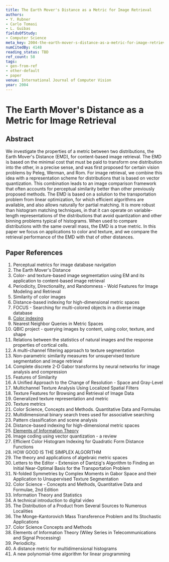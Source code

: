 ```yaml
---
title: The Earth Mover's Distance as a Metric for Image Retrieval
authors:
- Y. Rubner
- Carlo Tomasi
- L. Guibas
fieldsOfStudy:
- Computer Science
meta_key: 2004-the-earth-mover-s-distance-as-a-metric-for-image-retrieval
numCitedBy: 4148
reading_status: TBD
ref_count: 58
tags:
- gen-from-ref
- other-default
- paper
venue: International Journal of Computer Vision
year: 2004
---
```


# The Earth Mover's Distance as a Metric for Image Retrieval

## Abstract

We investigate the properties of a metric between two distributions, the Earth Mover's Distance (EMD), for content-based image retrieval. The EMD is based on the minimal cost that must be paid to transform one distribution into the other, in a precise sense, and was first proposed for certain vision problems by Peleg, Werman, and Rom. For image retrieval, we combine this idea with a representation scheme for distributions that is based on vector quantization. This combination leads to an image comparison framework that often accounts for perceptual similarity better than other previously proposed methods. The EMD is based on a solution to the transportation problem from linear optimization, for which efficient algorithms are available, and also allows naturally for partial matching. It is more robust than histogram matching techniques, in that it can operate on variable-length representations of the distributions that avoid quantization and other binning problems typical of histograms. When used to compare distributions with the same overall mass, the EMD is a true metric. In this paper we focus on applications to color and texture, and we compare the retrieval performance of the EMD with that of other distances.

## Paper References

1. Perceptual metrics for image database navigation
2. The Earth Mover's Distance
3. Color- and texture-based image segmentation using EM and its application to content-based image retrieval
4. Periodicity, Directionality, and Randomness - Wold Features for Image Modeling and Retrieval
5. Similarity of color images
6. Distance-based indexing for high-dimensional metric spaces
7. FOCUS - Searching for multi-colored objects in a diverse image database
8. [Color indexing](2004-color-indexing)
9. Nearest Neighbor Queries in Metric Spaces
10. QBIC project - querying images by content, using color, texture, and shape
11. Relations between the statistics of natural images and the response properties of cortical cells.
12. A multi-channel filtering approach to texture segmentation
13. Non-parametric similarity measures for unsupervised texture segmentation and image retrieval
14. Complete discrete 2-D Gabor transforms by neural networks for image analysis and compression
15. Features of Similarity
16. A Unified Approach to the Change of Resolution - Space and Gray-Level
17. Multichannel Texture Analysis Using Localized Spatial Filters
18. Texture Features for Browsing and Retrieval of Image Data
19. Generalized texture representation and metric
20. Texture metrics
21. Color Science, Concepts and Methods. Quantitative Data and Formulas
22. Multidimensional binary search trees used for associative searching
23. Pattern classification and scene analysis
24. Distance-based indexing for high-dimensional metric spaces
25. [Elements of Information Theory](1991-elements-of-information-theory)
26. Image coding using vector quantization - a review
27. Efficient Color Histogram Indexing for Quadratic Form Distance Functions
28. HOW GOOD IS THE SIMPLEX ALGORITHM
29. The theory and applications of algebraic metric spaces
30. Letters to the Editor - Extension of Dantzig's Algorithm to Finding an Initial Near-Optimal Basis for the Transportation Problem
31. N-folded Symmetries by Complex Moments in Gabor Space and their Application to Unsupervised Texture Segmentation
32. Color Science - Concepts and Methods, Quantitative Data and Formulae, 2nd Edition
33. Information Theory and Statistics
34. A technical introduction to digital video
35. The Distribution of a Product from Several Sources to Numerous Localities
36. The Monge-Kantorovich Mass Transference Problem and Its Stochastic Applications
37. Color Science Concepts and Methods
38. Elements of Information Theory (Wiley Series in Telecommunications and Signal Processing)
39. Periodicity.
40. A distance metric for multidimensional histograms
41. A new polynomial-time algorithm for linear programming
